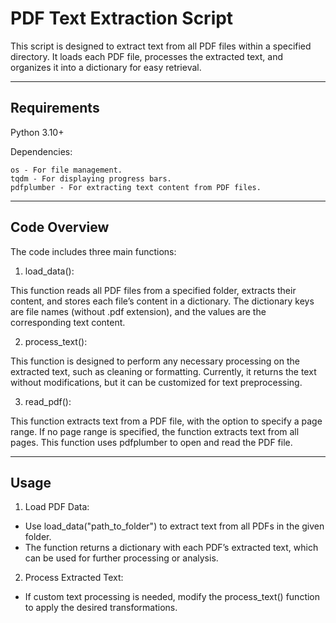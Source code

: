 # PDF Text Extraction Script

This script is designed to extract text from all PDF files within a specified directory. It loads each PDF file, processes the extracted text, and organizes it into a dictionary for easy retrieval.

---
## Requirements

Python 3.10+

Dependencies:

```
os - For file management.
tqdm - For displaying progress bars.
pdfplumber - For extracting text content from PDF files.
```

---

## Code Overview

The code includes three main functions:

1. load_data():

This function reads all PDF files from a specified folder, extracts their content, and stores each file’s content in a dictionary.
The dictionary keys are file names (without .pdf extension), and the values are the corresponding text content.

2. process_text():

This function is designed to perform any necessary processing on the extracted text, such as cleaning or formatting.
Currently, it returns the text without modifications, but it can be customized for text preprocessing.

3. read_pdf():

This function extracts text from a PDF file, with the option to specify a page range.
If no page range is specified, the function extracts text from all pages.
This function uses pdfplumber to open and read the PDF file.

---
## Usage

1. Load PDF Data:
- Use load_data("path_to_folder") to extract text from all PDFs in the given folder.
- The function returns a dictionary with each PDF’s extracted text, which can be used for further processing or analysis.

2. Process Extracted Text:
- If custom text processing is needed, modify the process_text() function to apply the desired transformations.

